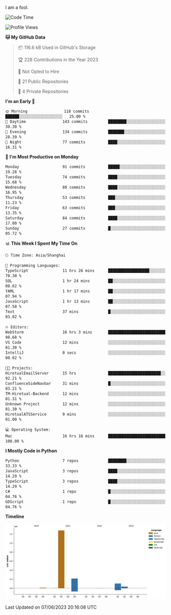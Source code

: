I am a fool.

<!--START_SECTION:waka-->
![Code Time](http://img.shields.io/badge/Code%20Time-463%20hrs%2048%20mins-blue)

![Profile Views](http://img.shields.io/badge/Profile%20Views-0-blue)

**🐱 My GitHub Data** 

> 📦 116.6 kB Used in GitHub's Storage 
 > 
> 🏆 228 Contributions in the Year 2023
 > 
> 🚫 Not Opted to Hire
 > 
> 📜 21 Public Repositories 
 > 
> 🔑 4 Private Repositories 
 > 
**I'm an Early 🐤** 

```text
🌞 Morning                118 commits         ██████░░░░░░░░░░░░░░░░░░░   25.00 % 
🌆 Daytime                143 commits         ████████░░░░░░░░░░░░░░░░░   30.30 % 
🌃 Evening                134 commits         ███████░░░░░░░░░░░░░░░░░░   28.39 % 
🌙 Night                  77 commits          ████░░░░░░░░░░░░░░░░░░░░░   16.31 % 
```
📅 **I'm Most Productive on Monday** 

```text
Monday                   91 commits          █████░░░░░░░░░░░░░░░░░░░░   19.28 % 
Tuesday                  74 commits          ████░░░░░░░░░░░░░░░░░░░░░   15.68 % 
Wednesday                80 commits          ████░░░░░░░░░░░░░░░░░░░░░   16.95 % 
Thursday                 53 commits          ███░░░░░░░░░░░░░░░░░░░░░░   11.23 % 
Friday                   63 commits          ███░░░░░░░░░░░░░░░░░░░░░░   13.35 % 
Saturday                 84 commits          ████░░░░░░░░░░░░░░░░░░░░░   17.80 % 
Sunday                   27 commits          █░░░░░░░░░░░░░░░░░░░░░░░░   05.72 % 
```


📊 **This Week I Spent My Time On** 

```text
🕑︎ Time Zone: Asia/Shanghai

💬 Programming Languages: 
TypeScript               11 hrs 26 mins      ██████████████████░░░░░░░   70.30 % 
SQL                      1 hr 24 mins        ██░░░░░░░░░░░░░░░░░░░░░░░   08.62 % 
YAML                     1 hr 17 mins        ██░░░░░░░░░░░░░░░░░░░░░░░   07.94 % 
JavaScript               1 hr 13 mins        ██░░░░░░░░░░░░░░░░░░░░░░░   07.58 % 
Text                     37 mins             █░░░░░░░░░░░░░░░░░░░░░░░░   03.82 % 

🔥 Editors: 
WebStorm                 16 hrs 3 mins       █████████████████████████   98.68 % 
VS Code                  12 mins             ░░░░░░░░░░░░░░░░░░░░░░░░░   01.30 % 
IntelliJ                 0 secs              ░░░░░░░░░░░░░░░░░░░░░░░░░   00.02 % 

🐱‍💻 Projects: 
HiretualEmailServer      15 hrs              ███████████████████████░░   92.21 % 
ConfluenceSideNavbar     31 mins             █░░░░░░░░░░░░░░░░░░░░░░░░   03.21 % 
TM-Hiretual-Backend      12 mins             ░░░░░░░░░░░░░░░░░░░░░░░░░   01.31 % 
Unknown Project          12 mins             ░░░░░░░░░░░░░░░░░░░░░░░░░   01.30 % 
HiretualATSService       9 mins              ░░░░░░░░░░░░░░░░░░░░░░░░░   01.00 % 

💻 Operating System: 
Mac                      16 hrs 16 mins      █████████████████████████   100.00 % 
```

**I Mostly Code in Python** 

```text
Python                   7 repos             ████████░░░░░░░░░░░░░░░░░   33.33 % 
JavaScript               3 repos             ████░░░░░░░░░░░░░░░░░░░░░   14.29 % 
TypeScript               3 repos             ████░░░░░░░░░░░░░░░░░░░░░   14.29 % 
C#                       1 repo              █░░░░░░░░░░░░░░░░░░░░░░░░   04.76 % 
GDScript                 1 repo              █░░░░░░░░░░░░░░░░░░░░░░░░   04.76 % 
```



**Timeline**

![Lines of Code chart](https://raw.githubusercontent.com/VeejaLiu/VeejaLiu/master/assets/bar_graph.png)


 Last Updated on 07/06/2023 20:16:08 UTC
<!--END_SECTION:waka-->
